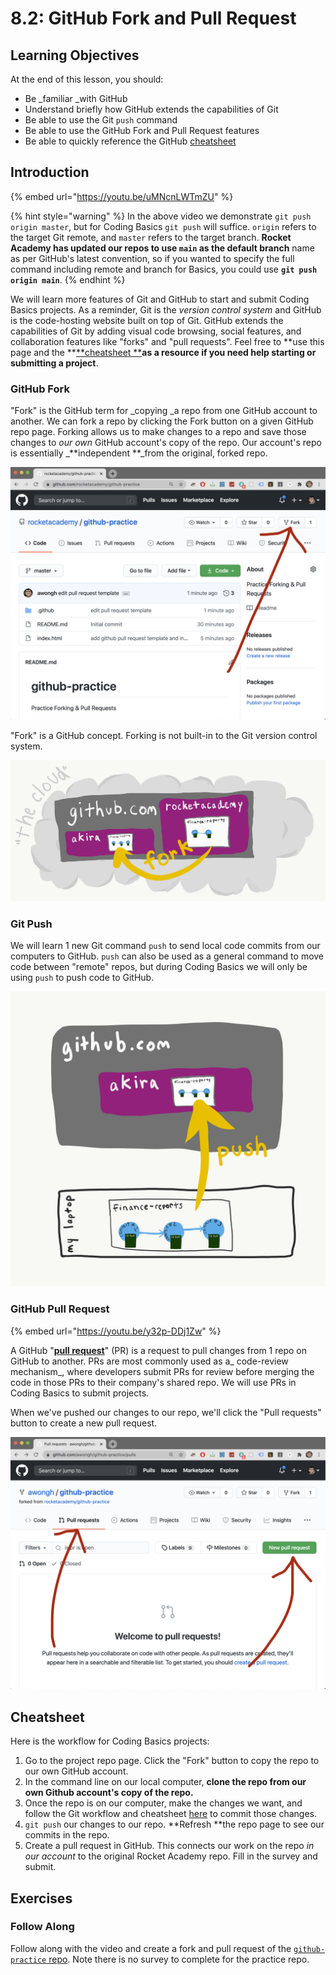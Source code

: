 # 8.2: GitHub Fork and Pull Request

## Learning Objectives

At the end of this lesson, you should:

* Be _familiar _with GitHub
* Understand briefly how GitHub extends the capabilities of Git
* Be able to use the Git `push` command
* Be able to use the GitHub Fork and Pull Request features
* Be able to quickly reference the GitHub [cheatsheet](7.1-github-fork-and-pull-request.md#undefined)

## Introduction

{% embed url="https://youtu.be/uMNcnLWTmZU" %}

{% hint style="warning" %}
In the above video we demonstrate `git push origin master`, but for Coding Basics `git push` will suffice. `origin` refers to the target Git remote, and `master` refers to the target branch. **Rocket Academy has updated our repos to use `main` as the default branch** name as per GitHub's latest convention, so if you wanted to specify the full command including remote and branch for Basics, you could use **`git push origin main`**.
{% endhint %}

We will learn more features of Git and GitHub to start and submit Coding Basics projects. As a reminder, Git is the _version control system_ and GitHub is the code-hosting website built on top of Git. GitHub extends the capabilities of Git by adding visual code browsing, social features, and collaboration features like "forks" and "pull requests". Feel free to **use this page and the **[**cheatsheet **](7.1-github-fork-and-pull-request.md#undefined)**as a resource if you need help starting or submitting a project**.

### GitHub Fork

"Fork" is the GitHub term for _copying _a repo from one GitHub account to another. We can fork a repo by clicking the Fork button on a given GitHub repo page. Forking allows us to make changes to a repo and save those changes to _our own_ GitHub account's copy of the repo. Our account's repo is essentially _**independent **_from the original, forked repo.

![How to find the fork button on a repo page.](<../.gitbook/assets/screen-shot-2020-08-19-at-10.23.10-pm (1) (2) (3) (1) (1).png>)

"Fork" is a GitHub concept. Forking is not built-in to the Git version control system.

![A "fork" is when we copy a repo from another account to our own inside of GitHub.](../.gitbook/assets/github-fork.png)

### Git Push

We will learn 1 new Git command `push` to send local code commits from our computers to GitHub. `push` can also be used as a general command to move code between "remote" repos, but during Coding Basics we will only be using `push` to push code to GitHub.

![The "git push" command can be used to send local code commits to GitHub.](../.gitbook/assets/github-push.png)

### GitHub Pull Request

{% embed url="https://youtu.be/y32p-DDj1Zw" %}

A GitHub "[**pull request**](https://docs.github.com/en/free-pro-team@latest/github/collaborating-with-issues-and-pull-requests/about-pull-requests)" (PR) is a request to pull changes from 1 repo on GitHub to another. PRs are most commonly used as a_ code-review mechanism_, where developers submit PRs for review before merging the code in those PRs to their company's shared repo. We will use PRs in Coding Basics to submit projects.

When we've pushed our changes to our repo, we'll click the "Pull requests" button to create a new pull request.

![How to find the pull request tab and new pull request button in GitHub.](<../.gitbook/assets/screen-shot-2020-08-19-at-10.23.25-pm (1).png>)

## Cheatsheet

Here is the workflow for Coding Basics projects:

1. Go to the project repo page. Click the "Fork" button to copy the repo to our own GitHub account.
2. In the command line on our local computer, **clone the repo from our own Github account's copy of the repo.**
3. Once the repo is on our computer, make the changes we want, and follow the Git workflow and cheatsheet [here](../2-organising-and-managing-code-files/2.2-git.md#cheat-sheet) to commit those changes.
4. `git push` our changes to our repo. **Refresh **the repo page to see our commits in the repo.
5. Create a pull request in GitHub. This connects our work on the repo _in our account_ to the original Rocket Academy repo. Fill in the survey and submit.

## Exercises

### Follow Along

Follow along with the video and create a fork and pull request of the [`github-practice` repo](https://github.com/rocketacademy/github-practice). Note there is no survey to complete for the practice repo.
